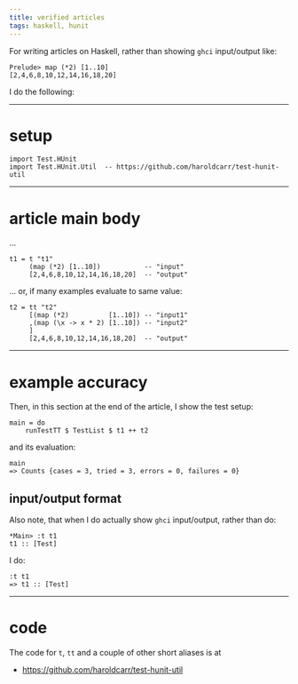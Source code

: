 ```yaml
---
title: verified articles
tags: haskell, hunit
---
```



For writing articles on Haskell, rather than showing `ghci` input/output like:

    Prelude> map (*2) [1..10]
    [2,4,6,8,10,12,14,16,18,20]

I do the following:

<!-- MORE -->

---

# setup

    import Test.HUnit
    import Test.HUnit.Util  -- https://github.com/haroldcarr/test-hunit-util

---

# article main body

&#x2026;

    t1 = t "t1"
         (map (*2) [1..10])           -- "input"
         [2,4,6,8,10,12,14,16,18,20]  -- "output"

&#x2026; or, if many examples evaluate to same value:

    t2 = tt "t2"
         [(map (*2)          [1..10]) -- "input1"
         ,(map (\x -> x * 2) [1..10]) -- "input2"
         ]
         [2,4,6,8,10,12,14,16,18,20]  -- "output"

---

# example accuracy

Then, in this section at the end of the article, I show the test setup:

    main = do
        runTestTT $ TestList $ t1 ++ t2

and its evaluation:

    main
    => Counts {cases = 3, tried = 3, errors = 0, failures = 0}

## input/output format

Also note, that when I do actually show `ghci` input/output, rather than do:

    *Main> :t t1
    t1 :: [Test]

I do:

    :t t1
    => t1 :: [Test]

---

# code

The code for `t`, `tt` and a couple of other short aliases is at

-   <https://github.com/haroldcarr/test-hunit-util>

